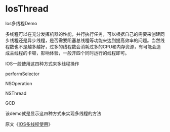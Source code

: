 # IosThread
Ios多线程Demo

多线程可以在充分发挥机器的性能，并行执行任务，可以根据自己的需要来创建同步线程还是异步线程，是否需要阻塞总线程等功能来达到提高效率的问题。当然线程数也不是越多越好，过多的线程数会消耗过多的CPU和内存资源，有可能会造成主线程的卡顿，影响体验，一般开四个同时运行的线程即可。

IOS一般使用这四种方式来多线程操作

performSelector

NSOperation

NSThread

GCD

该demo就是显示这四种方式来实现多线程的方法

原文《[IOS多线程使用](http://www.hudongdong.com/ios/349.html)》
